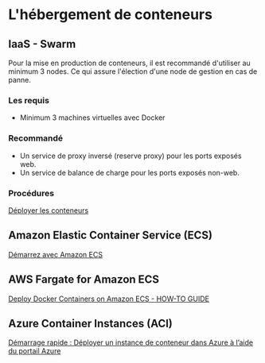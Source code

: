 # L'hébergement de conteneurs
## IaaS - Swarm
Pour la mise en production de conteneurs, il est recommandé d'utiliser au minimum 3 nodes. Ce qui assure l'élection d'une node de gestion en cas de panne.
### Les requis
- Minimum 3 machines virtuelles avec Docker
### Recommandé
- Un service de proxy inversé (reserve proxy) pour les ports exposés web.
- Un service de balance de charge pour les ports exposés non-web.

### Procédures
[Déployer les conteneurs](./doc/IaaS%20-%20Déployer%20les%20conteneurs.md)

## Amazon Elastic Container Service (ECS)
[Démarrez avec Amazon ECS](https://aws.amazon.com/fr/ecs/getting-started/?pg=ln&cp=bn)

## AWS Fargate for Amazon ECS
[Deploy Docker Containers on Amazon ECS - HOW-TO GUIDE](https://aws.amazon.com/fr/getting-started/hands-on/deploy-docker-containers/?nc1=h_ls)

## Azure Container Instances (ACI)
[Démarrage rapide : Déployer un instance de conteneur dans Azure à l’aide du portail Azure](https://learn.microsoft.com/fr-ca/azure/container-instances/container-instances-quickstart-portal)
